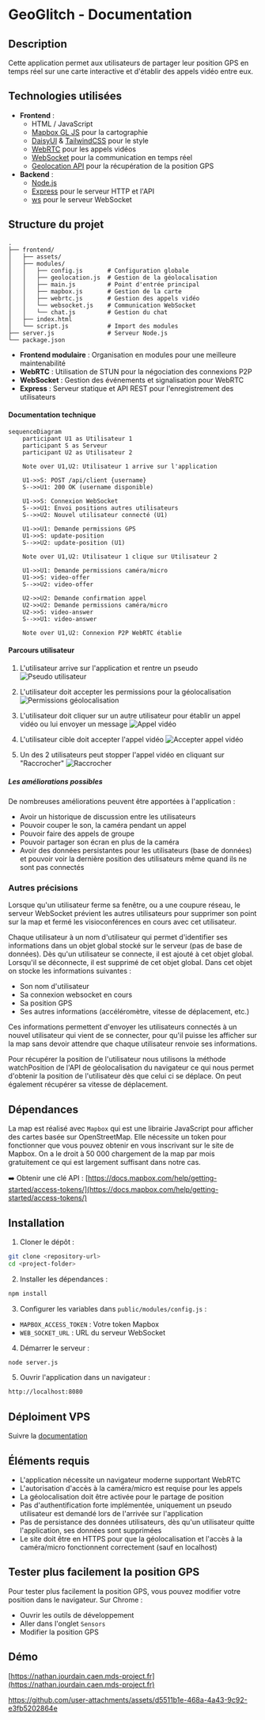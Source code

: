 # GeoGlitch - Documentation

## Description
Cette application permet aux utilisateurs de partager leur position GPS en temps réel sur une carte interactive et d'établir des appels vidéo entre eux.

## Technologies utilisées
- **Frontend** :
  - HTML / JavaScript
  - [Mapbox GL JS](https://docs.mapbox.com/mapbox-gl-js/) pour la cartographie
  - [DaisyUI](https://daisyui.com/) & [TailwindCSS](https://tailwindcss.com/) pour le style
  - [WebRTC](https://developer.mozilla.org/en-US/docs/Web/API/WebRTC_API) pour les appels vidéos
  - [WebSocket](https://developer.mozilla.org/en-US/docs/Web/API/WebSocket) pour la communication en temps réel
  - [Geolocation API](https://developer.mozilla.org/en-US/docs/Web/API/Geolocation_API) pour la récupération de la position GPS
- **Backend** :
  - [Node.js](https://nodejs.org/)
  - [Express](https://expressjs.com/) pour le serveur HTTP et l'API
  - [ws](https://github.com/websockets/ws) pour le serveur WebSocket

## Structure du projet

```
.
├── frontend/
│   ├── assets/
│   ├── modules/
│   │   ├── config.js       # Configuration globale
│   │   ├── geolocation.js  # Gestion de la géolocalisation
│   │   ├── main.js         # Point d'entrée principal
│   │   ├── mapbox.js       # Gestion de la carte
│   │   ├── webrtc.js       # Gestion des appels vidéo
│   │   └── websocket.js    # Communication WebSocket
│   │   └── chat.js         # Gestion du chat
│   ├── index.html
│   └── script.js           # Import des modules
├── server.js               # Serveur Node.js
└── package.json
```

- **Frontend modulaire** : Organisation en modules pour une meilleure maintenabilité
- **WebRTC** : Utilisation de STUN pour la négociation des connexions P2P
- **WebSocket** : Gestion des événements et signalisation pour WebRTC
- **Express** : Serveur statique et API REST pour l'enregistrement des utilisateurs

#### Documentation technique
```mermaid
sequenceDiagram
    participant U1 as Utilisateur 1
    participant S as Serveur
    participant U2 as Utilisateur 2

    Note over U1,U2: Utilisateur 1 arrive sur l'application

    U1->>S: POST /api/client {username}
    S-->>U1: 200 OK (username disponible)
    
    U1->>S: Connexion WebSocket
    S-->>U1: Envoi positions autres utilisateurs
    S-->>U2: Nouvel utilisateur connecté (U1)
    
    U1->>U1: Demande permissions GPS
    U1->>S: update-position
    S-->>U2: update-position (U1)
    
    Note over U1,U2: Utilisateur 1 clique sur Utilisateur 2
    
    U1->>U1: Demande permissions caméra/micro
    U1->>S: video-offer
    S-->>U2: video-offer
    
    U2->>U2: Demande confirmation appel
    U2->>U2: Demande permissions caméra/micro
    U2->>S: video-answer
    S-->>U1: video-answer
    
    Note over U1,U2: Connexion P2P WebRTC établie
```

#### Parcours utilisateur
1. L'utilisateur arrive sur l'application et rentre un pseudo
![Pseudo utilisateur](./doc/username.jpeg)

2. L'utilisateur doit accepter les permissions pour la géolocalisation
![Permissions géolocalisation](./doc/accept-geolocation.jpeg )

3. L'utilisateur doit cliquer sur un autre utilisateur pour établir un appel vidéo ou lui envoyer un message
![Appel vidéo](./doc/call-user.jpeg)

4. L'utilisateur cible doit accepter l'appel vidéo
![Accepter appel vidéo](./doc/accept-call.jpeg)

5. Un des 2 utilisateurs peut stopper l'appel vidéo en cliquant sur "Raccrocher"
![Raccrocher](./doc/hangup.jpeg)

##### Les améliorations possibles
De nombreuses améliorations peuvent être apportées à l'application :
- Avoir un historique de discussion entre les utilisateurs
- Pouvoir couper le son, la caméra pendant un appel
- Pouvoir faire des appels de groupe
- Pouvoir partager son écran en plus de la caméra
- Avoir des données persistantes pour les utilisateurs (base de données) et pouvoir voir la dernière position des utilisateurs même quand ils ne sont pas connectés


### Autres précisions
Lorsque qu'un utilisateur ferme sa fenêtre, ou a une coupure réseau, le serveur WebSocket prévient les autres utilisateurs pour supprimer son point sur la map et fermé les visioconférences en cours avec cet utilisateur.

Chaque utilisateur à un nom d'utilisateur qui permet d'identifier ses informations dans un objet global stocké sur le serveur (pas de base de données). Dès qu'un utilisateur se connecte, il est ajouté à cet objet global. Lorsqu'il se déconnecte, il est supprimé de cet objet global. Dans cet objet on stocke les informations suivantes : 
- Son nom d'utilisateur
- Sa connexion websocket en cours
- Sa position GPS
- Ses autres informations (accéléromètre, vitesse de déplacement, etc.)

Ces informations permettent d'envoyer les utilisateurs connectés à un nouvel utilisateur qui vient de se connecter, pour qu'il puisse les afficher sur la map sans devoir attendre que chaque utilisateur renvoie ses informations.

Pour récupérer la position de l'utilisateur nous utilisons la méthode watchPosition de l'API de géolocalisation du navigateur ce qui nous permet d'obtenir la position de l'utilisateur dès que celui ci se déplace. On peut également récupérer sa vitesse de déplacement.


## Dépendances
La map est réalisé avec `Mapbox` qui est une librairie JavaScript pour afficher des cartes basée sur OpenStreetMap.
Elle nécessite un token pour fonctionner que vous pouvez obtenir en vous inscrivant sur le site de Mapbox. On a le droit à 50 000 chargement de la map par mois gratuitement ce qui est largement suffisant dans notre cas.

➡️ Obtenir une clé API : [https://docs.mapbox.com/help/getting-started/access-tokens/](https://docs.mapbox.com/help/getting-started/access-tokens/)


## Installation
1. Cloner le dépôt :
```bash
git clone <repository-url>
cd <project-folder>
```

2. Installer les dépendances :
```bash
npm install
```

3. Configurer les variables dans `public/modules/config.js` :
- `MAPBOX_ACCESS_TOKEN` : Votre token Mapbox
- `WEB_SOCKET_URL` : URL du serveur WebSocket


4. Démarrer le serveur :
```bash
node server.js
```

5. Ouvrir l'application dans un navigateur :
```bash
http://localhost:8080
```

## Déploiment VPS
Suivre la [documentation](./doc//deploy-vps.md)


## Éléments requis
- L'application nécessite un navigateur moderne supportant WebRTC
- L'autorisation d'accès à la caméra/micro est requise pour les appels
- La géolocalisation doit être activée pour le partage de position
- Pas d'authentification forte implémentée, uniquement un pseudo utilisateur est demandé lors de l'arrivée sur l'application
- Pas de persistance des données utilisateurs, dès qu'un utilisateur quitte l'application, ses données sont supprimées
- Le site doit être en HTTPS pour que la géolocalisation et l'accès à la caméra/micro fonctionnent correctement (sauf en localhost)

## Tester plus facilement la position GPS
Pour tester plus facilement la position GPS, vous pouvez modifier votre position dans le navigateur. Sur Chrome : 
- Ouvrir les outils de développement
- Aller dans l'onglet `Sensors`
- Modifier la position GPS


## Démo
[https://nathan.jourdain.caen.mds-project.fr](https://nathan.jourdain.caen.mds-project.fr)

https://github.com/user-attachments/assets/d5511b1e-468a-4a43-9c92-e3fb5202864e


